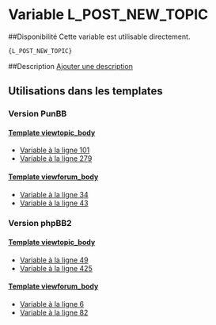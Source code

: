 # Variable L_POST_NEW_TOPIC

##Disponibilité
Cette variable est utilisable directement.

```html
{L_POST_NEW_TOPIC}
```

##Description
[Ajouter une description](https://fa-tvars.appspot.com/var/L_POST_NEW_TOPIC)

## Utilisations dans les templates

### Version PunBB

#### [Template viewtopic_body](punbb/viewtopic_body.md#readme)
* [Variable &agrave; la ligne 101](../punbb/viewtopic_body.tpl#L101)
* [Variable &agrave; la ligne 279](../punbb/viewtopic_body.tpl#L279)

#### [Template viewforum_body](punbb/viewforum_body.md#readme)
* [Variable &agrave; la ligne 34](../punbb/viewforum_body.tpl#L34)
* [Variable &agrave; la ligne 43](../punbb/viewforum_body.tpl#L43)

### Version phpBB2

#### [Template viewtopic_body](subsilver/viewtopic_body.md#readme)
* [Variable &agrave; la ligne 49](../subsilver/viewtopic_body.tpl#L49)
* [Variable &agrave; la ligne 425](../subsilver/viewtopic_body.tpl#L425)

#### [Template viewforum_body](subsilver/viewforum_body.md#readme)
* [Variable &agrave; la ligne 6](../subsilver/viewforum_body.tpl#L6)
* [Variable &agrave; la ligne 82](../subsilver/viewforum_body.tpl#L82)